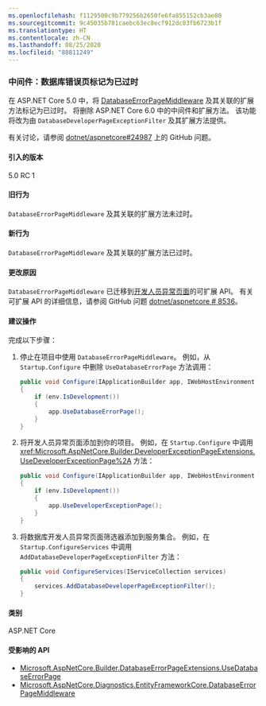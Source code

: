 ```yaml
---
ms.openlocfilehash: f1129500c9b779256b2650fe6fa855152cb3ae80
ms.sourcegitcommit: 9c45035b781caebc63ec8ecf912dc83fb6723b1f
ms.translationtype: HT
ms.contentlocale: zh-CN
ms.lasthandoff: 08/25/2020
ms.locfileid: "88811249"
---
```

### <a name="middleware-database-error-page-marked-as-obsolete"></a>中间件：数据库错误页标记为已过时

在 ASP.NET Core 5.0 中，将 [DatabaseErrorPageMiddleware](/dotnet/api/microsoft.aspnetcore.diagnostics.entityframeworkcore.databaseerrorpagemiddleware?view=aspnetcore-3.0) 及其关联的扩展方法标记为已过时。 将删除 ASP.NET Core 6.0 中的中间件和扩展方法。 该功能将改为由 `DatabaseDeveloperPageExceptionFilter` 及其扩展方法提供。

有关讨论，请参阅 [dotnet/aspnetcore#24987](https://github.com/dotnet/aspnetcore/issues/24987) 上的 GitHub 问题。

#### <a name="version-introduced"></a>引入的版本

5.0 RC 1

#### <a name="old-behavior"></a>旧行为

`DatabaseErrorPageMiddleware` 及其关联的扩展方法未过时。

#### <a name="new-behavior"></a>新行为

`DatabaseErrorPageMiddleware` 及其关联的扩展方法已过时。

#### <a name="reason-for-change"></a>更改原因

`DatabaseErrorPageMiddleware` 已迁移到[开发人员异常页面](/aspnet/core/fundamentals/error-handling#developer-exception-page)的可扩展 API。 有关可扩展 API 的详细信息，请参阅 GitHub 问题 [dotnet/aspnetcore # 8536](https://github.com/dotnet/aspnetcore/issues/8536)。

#### <a name="recommended-action"></a>建议操作

完成以下步骤：

1. 停止在项目中使用 `DatabaseErrorPageMiddleware`。 例如，从 `Startup.Configure` 中删除 `UseDatabaseErrorPage` 方法调用：

    ```csharp
    public void Configure(IApplicationBuilder app, IWebHostEnvironment env)
    {
        if (env.IsDevelopment())
        {
            app.UseDatabaseErrorPage();
        }
    }
    ```

1. 将开发人员异常页面添加到你的项目。 例如，在 `Startup.Configure` 中调用 <xref:Microsoft.AspNetCore.Builder.DeveloperExceptionPageExtensions.UseDeveloperExceptionPage%2A> 方法：

    ```csharp
    public void Configure(IApplicationBuilder app, IWebHostEnvironment env)
    {
        if (env.IsDevelopment())
        {
            app.UseDeveloperExceptionPage();
        }
    }
    ```

1. 将数据库开发人员异常页面筛选器添加到服务集合。 例如，在 `Startup.ConfigureServices` 中调用 `AddDatabaseDeveloperPageExceptionFilter` 方法：

    ```csharp
    public void ConfigureServices(IServiceCollection services)
    {
        services.AddDatabaseDeveloperPageExceptionFilter();
    }
    ```

#### <a name="category"></a>类别

ASP.NET Core

#### <a name="affected-apis"></a>受影响的 API

- [Microsoft.AspNetCore.Builder.DatabaseErrorPageExtensions.UseDatabaseErrorPage](/dotnet/api/microsoft.aspnetcore.builder.databaseerrorpageextensions.usedatabaseerrorpage?view=aspnetcore-3.0)
- [Microsoft.AspNetCore.Diagnostics.EntityFrameworkCore.DatabaseErrorPageMiddleware](/dotnet/api/microsoft.aspnetcore.diagnostics.entityframeworkcore.databaseerrorpagemiddleware?view=aspnetcore-3.0)

<!-- 

#### Affected APIs

- `Overload:Microsoft.AspNetCore.Builder.DatabaseErrorPageExtensions.UseDatabaseErrorPage`
- `T:Microsoft.AspNetCore.Diagnostics.EntityFrameworkCore.DatabaseErrorPageMiddleware`

-->
